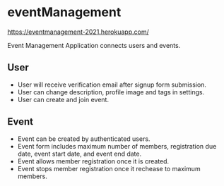 # eventManagement
https://eventmanagement-2021.herokuapp.com/

Event Management Application connects users and events. 

## User
* User will receive verification email after signup form submission.
* User can change description, profile image and tags in settings.
* User can create and join event.


## Event
* Event can be created by authenticated users.
* Event form includes maximum number of members, registration due date, event start date, and event end date.
* Event allows member registration once it is created.
* Event stops member registration once it rechease to maximum members. 


